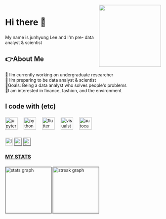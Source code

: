 <br clear="both">

<img align="right" height="200" src="https://media1.giphy.com/media/v1.Y2lkPTc5MGI3NjExcHpzcmEzdHM4cGl2ZjBsNXQwaXZzZWdxeGRvdmkxajh2c3U1N3V2aCZlcD12MV9pbnRlcm5hbF9naWZfYnlfaWQmY3Q9Zw/JIX9t2j0ZTN9S/giphy.gif"  />


###

<h1 align="left">Hi there 👋</h1>

###

<p align="left">My name is junhyung Lee and I'm pre- data analyst & scientist</p>

###

<h2 align="left">👉About Me</h2>

###

<p align="left">🔭 I’m currently working on undergraduate researcher<br>📖 I’m preparing to be  data analyst & scientist<br>🎯Goals: Being a data analyst who solves people's problems<br>🌟I am interested in finance, fashion, and the environment</p>

###

<h2 align="left">I code with (etc)</h2>

###

<div align="left">
  <img src="https://cdn.jsdelivr.net/gh/devicons/devicon/icons/jupyter/jupyter-original.svg" height="40" alt="jupyter logo"  />
  <img width="12" />
  <img src="https://cdn.jsdelivr.net/gh/devicons/devicon/icons/python/python-original.svg" height="40" alt="python logo"  />
  <img width="12" />
  <img src="https://cdn.jsdelivr.net/gh/devicons/devicon/icons/flutter/flutter-original.svg" height="40" alt="flutter logo"  />
  <img width="12" />
  <img src="https://skillicons.dev/icons?i=visualstudio" height="40" alt="visualstudio logo"  />
  <img width="12" />
  <img src="https://skillicons.dev/icons?i=autocad" height="40" alt="autocad logo"  />
</div>

###

<div align="left">
  <a href="https://www.instagram.com/overluster/"><img src="https://img.shields.io/static/v1?message=Instagram&logo=instagram&label=&color=E4405F&logoColor=white&labelColor=&style=flat" height="25" alt="instagram logo"  />
  <a href=""><img src="https://img.shields.io/static/v1?message=Gmail&logo=gmail&label=&color=D14836&logoColor=white&labelColor=&style=flat" height="25" alt="gmail logo"  />
  <a href=""><img src="https://img.shields.io/static/v1?message=Discord&logo=discord&label=&color=7289DA&logoColor=white&labelColor=&style=flat" height="25" alt="discord logo"  />
</div>

###

<h3 align="left">MY STATS</h3>

###

<div align="left">
  <img src="https://github-readme-stats.vercel.app/api?username=junhyung-L&hide_title=false&hide_rank=false&show_icons=true&include_all_commits=true&count_private=true&disable_animations=false&theme=gotham&locale=en&hide_border=false&order=1" height="150" alt="stats graph"  />
  <img src="https://streak-stats.demolab.com?user=junhyung-L&locale=en&mode=daily&theme=gotham&hide_border=false&border_radius=5&order=3" height="150" alt="streak graph"  />
</div>

###





